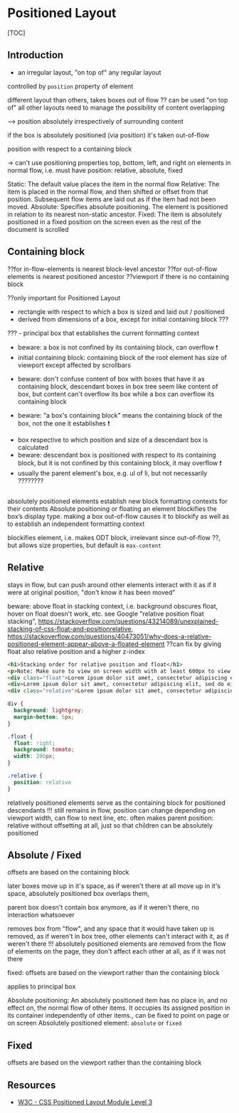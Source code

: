 # Positioned Layout

[TOC]

<!-- ToDo: finish -->

## Introduction

- an irregular layout, "on top of" any regular layout

controlled by `position` property of element

different layout than others, takes boxes out of flow ??
can be used "on top of" all other layouts
need to manage the possibility of content overlapping


--> position absolutely irrespectively of surrounding content

if the box is absolutely positioned (via position) it's taken out-of-flow

position with respect to a containing block

-> can't use positioning properties top, bottom, left, and right on elements in normal flow, i.e. must have position: relative, absolute, fixed

Static: The default value places the item in the normal flow
Relative: The item is placed in the normal flow, and then shifted or offset from that position. Subsequent flow items are laid out as if the item had not been moved.
Absolute: Specifies absolute positioning. The element is positioned in relation to its nearest non-static ancestor.
Fixed: The item is absolutely positioned in a fixed position on the screen even as the rest of the document is scrolled


## Containing block

??for in-flow-elements is nearest block-level ancestor
??for out-of-flow elements is nearest positioned ancestor
??viewport if there is no containing block

??only important for Positioned Layout

- rectangle with respect to which a box is sized and laid out / positioned
- derived from dimensions of a box, except for initial containing block ???

??? - principal box that establishes the current formatting context

- beware: a box is not confined by its containing block, can overflow ❗️
- initial containing block: containing block of the root element
has size of viewport except affected by scrollbars

<!-- ToDo: move to layout
e.g. inline box’s containing block is the content box of its closest block container ancestor; ?? OLD FLOW TERMINOLOGY

if that block container is an in-flow block, then its containing block is formed by its parent block container;

if that grandparent block container is absolutely positioned, then its containing block is the padding edges of its closest positioned ancestor (not necessarily its parent)

and so on up to the initial containing block.


e.g. inline box’s containing block is the content box of its closest block container ancestor  ?? OLD FLOW TERMINOLOGY
absolutely positioned boxes containing block is the padding edges of its closest positioned ancestor
 -->

- beware: don't confuse content of box with boxes that have it as containing block, descendant boxes in box tree seem like content of box, but content can't overflow its box while a box can overflow its containing block

- beware: "a box's containing block" means the containing block of the box, not the one it establishes ❗️


<!-- from old layout -->
- box respective to which position and size of a descendant box is calculated
- beware: descendant box is positioned with respect to its containing block, but it is not confined by this containing block, it may overflow ❗️
- usually the parent element's box, e.g. ul of li, but not necessarily ????????


##

absolutely positioned elements establish new block formatting contexts for their contents
Absolute positioning or floating an element blockifies the box’s display type.
making a box out-of-flow causes it to blockify as well as to establish an independent formatting context

blockifies element, i.e. makes ODT block, irrelevant since out-of-flow ??, but allows size properties, but default is `max-content`

## Relative

stays in flow, but can push around
other elements interact with it as if it were at original position, "don't know it has been moved"

beware: above float in stacking context, i.e. background obscures float, hover on float doesn't work, etc.
see Google "relative position float stacking", https://stackoverflow.com/questions/43214089/unexplained-stacking-of-css-float-and-positionrelative, https://stackoverflow.com/questions/40473051/why-does-a-relative-positioned-element-appear-above-a-floated-element
??can fix by giving float also relative position and a higher z-index

```html
<h1>Stacking order for relative position and float</h1>
<p>Note: Make sure to view on screen width with at least 600px to view the effect.</p>
<div class="float">Lorem ipsum dolor sit amet, consectetur adipiscing elit, sed do eiusmod tempor incididunt ut labore et dolore magna aliqua. Ut enim ad minim veniam, quis nostrud exercitation ullamco laboris nisi ut aliquip ex ea commodo consequat.</div>
<div>Lorem ipsum dolor sit amet, consectetur adipiscing elit, sed do eiusmod tempor incididunt ut labore et dolore magna aliqua. Ut enim ad minim veniam, quis nostrud exercitation ullamco laboris nisi ut aliquip ex ea commodo consequat.</div>
<div class="relative">Lorem ipsum dolor sit amet, consectetur adipiscing elit, sed do eiusmod tempor incididunt ut labore et dolore magna aliqua. Ut enim ad minim veniam, quis nostrud exercitation ullamco laboris nisi ut aliquip ex ea commodo consequat.</div>
```

```css
div {
  background: lightgrey;
  margin-bottom: 5px;
}

.float {
  float: right;
  background: tomato;
  width: 200px;
}

.relative {
  position: relative
}
```

relatively positioned elements serve as the containing block for positioned descendants !!!
still remains in flow, position can change depending on viewport width, can flow to next line, etc.
often makes parent position: relative without offsetting at all, just so that children can be absolutely positioned

## Absolute / Fixed

offsets are based on the containing block

later boxes move up in it's space, as if weren't there at all
move up in it's space, absolutely positioned box overlaps them,

parent box doesn't contain box anymore, as if it weren't there, no interaction whatsoever

removes box from "flow", and any space that it would have taken up is removed, as if weren't in box tree, other elements can't interact with it, as if weren't there !!!
absolutely positioned elements are removed from the flow of elements on the page, they don't affect each other at all, as if it was not there

fixed: offsets are based on the viewport rather than the containing block

applies to principal box

Absolute positioning: An absolutely positioned item has no place in, and no effect on, the normal flow of other items. It occupies its assigned position in its container independently of other items., can be fixed to point on page or on screen
Absolutely positioned element: `absolute` or `fixed`

## Fixed

offsets are based on the viewport rather than the containing block

## Resources

- [W3C - CSS Positioned Layout Module Level 3](https://www.w3.org/TR/css-position-3/)